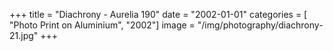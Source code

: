 +++
title = "Diachrony - Aurelia 190"
date = "2002-01-01"
categories = [ "Photo Print on Aluminium", "2002"]
image = "/img/photography/diachrony-21.jpg"
+++


